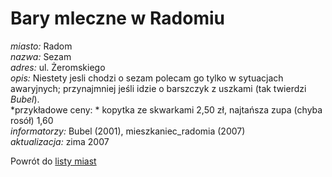 # Bary mleczne w Radomiu


*miasto:*  Radom    <br/>
*nazwa:*  Sezam   <br/>
*adres:*  ul. Żeromskiego   <br/>
*opis:*  Niestety jesli chodzi o sezam polecam go tylko w sytuacjach awaryjnych; przynajmniej jeśli idzie o barszczyk z uszkami (tak twierdzi *Bubel*).   <br/>
*przykładowe ceny: * kopytka ze skwarkami 2,50 zł, najtańsza zupa (chyba rosół) 1,60 <br/>
*informatorzy:*  Bubel (2001), mieszkaniec_radomia (2007)   <br/>
*aktualizacja:*    zima 2007   <br/>

Powrót do [listy miast](/bary_mleczne)



